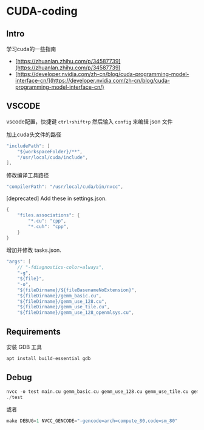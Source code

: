 # CUDA-coding

## Intro

学习cuda的一些指南

- [https://zhuanlan.zhihu.com/p/34587739](https://zhuanlan.zhihu.com/p/34587739)
- [https://developer.nvidia.com/zh-cn/blog/cuda-programming-model-interface-cn/](https://developer.nvidia.com/zh-cn/blog/cuda-programming-model-interface-cn/)

## VSCODE

vscode配置，快捷键 `ctrl+shift+p` 然后输入 `config` 来编辑 json 文件

加上cuda头文件的路径

```c
"includePath": [
    "${workspaceFolder}/**",
    "/usr/local/cuda/include",
],
```

修改编译工具路径

```c
"compilerPath": "/usr/local/cuda/bin/nvcc",
```

[deprecated] Add these in settings.json.

```c
{
    "files.associations": {
        "*.cu": "cpp",
        "*.cuh": "cpp",
    }
}
```

增加并修改 tasks.json.

```c
"args": [
    // "-fdiagnostics-color=always",
    "-g",
    "${file}",
    "-o",
    "${fileDirname}/${fileBasenameNoExtension}",
    "${fileDirname}/gemm_basic.cu",
    "${fileDirname}/gemm_use_128.cu",
    "${fileDirname}/gemm_use_tile.cu",
    "${fileDirname}/gemm_use_128_openmlsys.cu",
```

## Requirements

安装 GDB 工具

```c
apt install build-essential gdb
```

## Debug

```c
nvcc -o test main.cu gemm_basic.cu gemm_use_128.cu gemm_use_tile.cu gemm_use_128_openmlsys.cu
./test
```

或者

```c
make DEBUG=1 NVCC_GENCODE="-gencode=arch=compute_80,code=sm_80"
```
